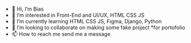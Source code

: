 - 👋 Hi, I’m Bias
- 👀 I’m interested in Front-End and UI/UX, HTML CSS JS
- 🌱 I’m currently learning HTML CSS JS, Figma, Django, Python
- 💞️ I’m looking to collaborate on making some fake project *for portofolio
- 📫 How to reach me send me a message

<!---
biaspace/biaspace is a ✨ special ✨ repository because its `README.md` (this file) appears on your GitHub profile.
You can click the Preview link to take a look at your changes.
--->
